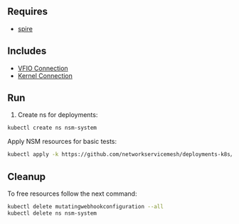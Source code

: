 ## Requires

- [spire](../spire)

## Includes

- [VFIO Connection](../use-cases/Vfio2Noop)
- [Kernel Connection](../use-cases/SriovKernel2Noop)

## Run

1. Create ns for deployments:
```bash
kubectl create ns nsm-system
```

Apply NSM resources for basic tests:
```bash
kubectl apply -k https://github.com/networkservicemesh/deployments-k8s/examples/sriov?ref=c890b9f17ce7c0f434ff3bb0e6b5a10347c693fb
```

## Cleanup

To free resources follow the next command:
```bash
kubectl delete mutatingwebhookconfiguration --all
kubectl delete ns nsm-system
```
